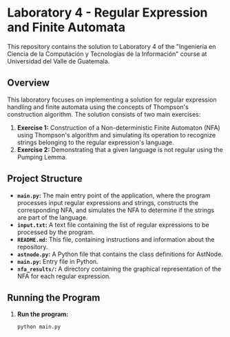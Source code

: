 # Laboratory 4 - Regular Expression and Finite Automata

This repository contains the solution to Laboratory 4 of the "Ingeniería en Ciencia de la Computación y Tecnologías de la Información" course at Universidad del Valle de Guatemala.

## Overview

This laboratory focuses on implementing a solution for regular expression handling and finite automata using the concepts of Thompson's construction algorithm. The solution consists of two main exercises:

1. **Exercise 1:** Construction of a Non-deterministic Finite Automaton (NFA) using Thompson's algorithm and simulating its operation to recognize strings belonging to the regular expression's language.
2. **Exercise 2:** Demonstrating that a given language is not regular using the Pumping Lemma.

## Project Structure

- **`main.py`:** The main entry point of the application, where the program processes input regular expressions and strings, constructs the corresponding NFA, and simulates the NFA to determine if the strings are part of the language.
- **`input.txt`:** A text file containing the list of regular expressions to be processed by the program.
- **`README.md`:** This file, containing instructions and information about the repository.
- **`astnode.py`:** A Python file that contains the class definitions for AstNode.
- **`main.py`:** Entry file in Python.
- **`nfa_results/`:** A directory containing the graphical representation of the NFA for each regular expression.

## Running the Program

1. **Run the program:**

   ```bash
   python main.py
